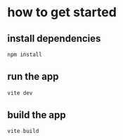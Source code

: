 # how to get started 

## install dependencies
```bash
npm install
```

## run the app
```bash
vite dev
```

## build the app
```bash
vite build
```
